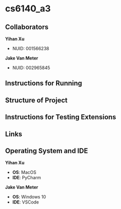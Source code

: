 # cs6140_a3

## Collaborators

<b>Yihan Xu</b>
- NUID: 001566238

<b>Jake Van Meter</b>
- NUID: 002965845

## Instructions for Running

## Structure of Project

## Instructions for Testing Extensions

## Links

## Operating System and IDE

<b>Yihan Xu</b>
- <b>OS</b>: MacOS
- <b>IDE</b>: PyCharm

<b>Jake Van Meter</b>
- <b>OS</b>: Windows 10
- <b>IDE</b>: VSCode
